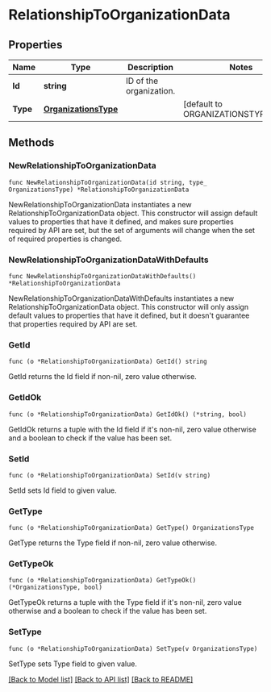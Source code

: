 # RelationshipToOrganizationData

## Properties

| Name     | Type                                          | Description             | Notes                               |
| -------- | --------------------------------------------- | ----------------------- | ----------------------------------- |
| **Id**   | **string**                                    | ID of the organization. |
| **Type** | [**OrganizationsType**](OrganizationsType.md) |                         | [default to ORGANIZATIONSTYPE_ORGS] |

## Methods

### NewRelationshipToOrganizationData

`func NewRelationshipToOrganizationData(id string, type_ OrganizationsType) *RelationshipToOrganizationData`

NewRelationshipToOrganizationData instantiates a new RelationshipToOrganizationData object.
This constructor will assign default values to properties that have it defined,
and makes sure properties required by API are set, but the set of arguments
will change when the set of required properties is changed.

### NewRelationshipToOrganizationDataWithDefaults

`func NewRelationshipToOrganizationDataWithDefaults() *RelationshipToOrganizationData`

NewRelationshipToOrganizationDataWithDefaults instantiates a new RelationshipToOrganizationData object.
This constructor will only assign default values to properties that have it defined,
but it doesn't guarantee that properties required by API are set.

### GetId

`func (o *RelationshipToOrganizationData) GetId() string`

GetId returns the Id field if non-nil, zero value otherwise.

### GetIdOk

`func (o *RelationshipToOrganizationData) GetIdOk() (*string, bool)`

GetIdOk returns a tuple with the Id field if it's non-nil, zero value otherwise
and a boolean to check if the value has been set.

### SetId

`func (o *RelationshipToOrganizationData) SetId(v string)`

SetId sets Id field to given value.

### GetType

`func (o *RelationshipToOrganizationData) GetType() OrganizationsType`

GetType returns the Type field if non-nil, zero value otherwise.

### GetTypeOk

`func (o *RelationshipToOrganizationData) GetTypeOk() (*OrganizationsType, bool)`

GetTypeOk returns a tuple with the Type field if it's non-nil, zero value otherwise
and a boolean to check if the value has been set.

### SetType

`func (o *RelationshipToOrganizationData) SetType(v OrganizationsType)`

SetType sets Type field to given value.

[[Back to Model list]](../README.md#documentation-for-models) [[Back to API list]](../README.md#documentation-for-api-endpoints) [[Back to README]](../README.md)
